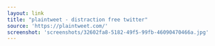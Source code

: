 ```yaml
---
layout: link
title: "plaintweet - distraction free twitter"
source: 'https://plaintweet.com/'
screenshot: 'screenshots/32602fa8-5182-49f5-99fb-46090470466a.jpg'
---
```



